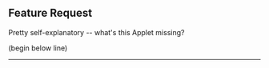 ## Feature Request ##
Pretty self-explanatory -- what's this Applet missing?

(begin below line)

---
